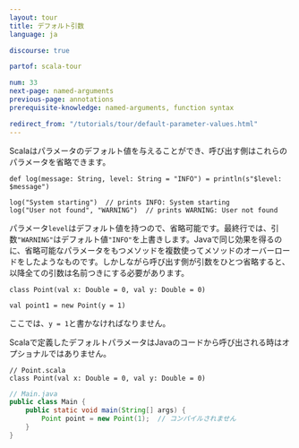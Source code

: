 ```yaml
---
layout: tour
title: デフォルト引数
language: ja

discourse: true

partof: scala-tour

num: 33
next-page: named-arguments
previous-page: annotations
prerequisite-knowledge: named-arguments, function syntax

redirect_from: "/tutorials/tour/default-parameter-values.html"
---
```


Scalaはパラメータのデフォルト値を与えることができ、呼び出す側はこれらのパラメータを省略できます。

```tut
def log(message: String, level: String = "INFO") = println(s"$level: $message")

log("System starting")  // prints INFO: System starting
log("User not found", "WARNING")  // prints WARNING: User not found
```

パラメータ`level`はデフォルト値を持つので、省略可能です。最終行では、引数`"WARNING"`はデフォルト値`"INFO"`を上書きします。Javaで同じ効果を得るのに、省略可能なパラメータをもつメソッドを複数使ってメソッドのオーバーロードをしたようなものです。しかしながら呼び出す側が引数をひとつ省略すると、以降全ての引数は名前つきにする必要があります。

```tut
class Point(val x: Double = 0, val y: Double = 0)

val point1 = new Point(y = 1)
```
ここでは、`y = 1`と書かなければなりません。

Scalaで定義したデフォルトパラメータはJavaのコードから呼び出される時はオプショナルではありません。

```tut
// Point.scala
class Point(val x: Double = 0, val y: Double = 0)
```

```java
// Main.java
public class Main {
    public static void main(String[] args) {
        Point point = new Point(1);  // コンパイルされません
    }
}
```
